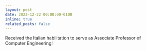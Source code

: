 ```yaml
---
layout: post
date: 2023-12-22 00:00:00-0100
inline: true
related_posts: false
---
```


Received the Italian habilitation to serve as Associate Professor of Computer Engineering!